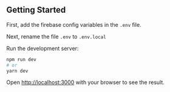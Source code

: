 ## Getting Started

First, add the firebase config variables in the `.env` file.

Next, rename the file `.env` to `.env.local`

Run the development server:

```bash
npm run dev
# or
yarn dev
```

Open [http://localhost:3000](http://localhost:3000) with your browser to see the result.